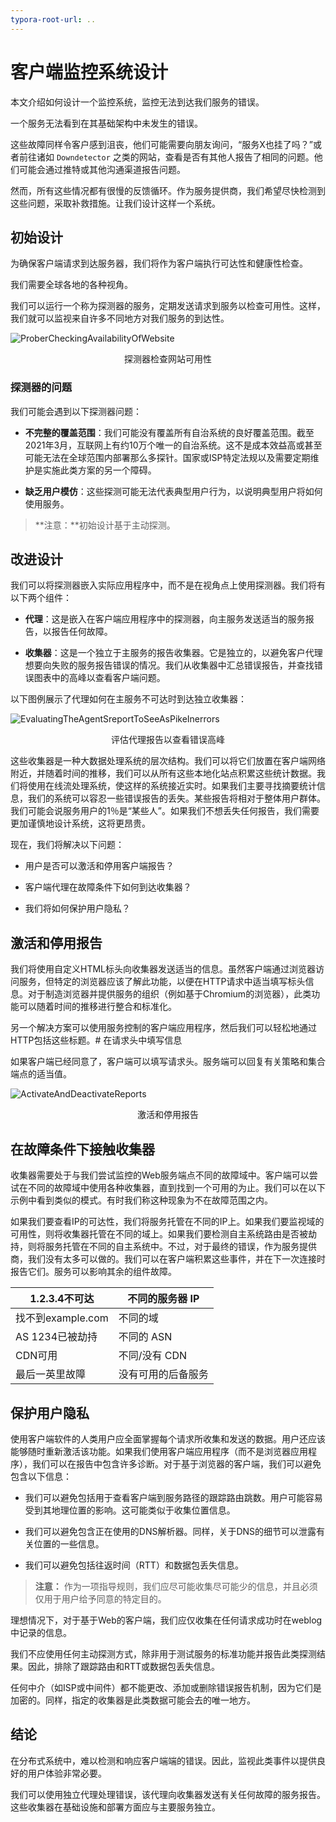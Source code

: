```yaml
---
typora-root-url: ..
---
```


# 客户端监控系统设计

本文介绍如何设计一个监控系统，监控无法到达我们服务的错误。

一个服务无法看到在其基础架构中未发生的错误。

这些故障同样令客户感到沮丧，他们可能需要向朋友询问，“服务X也挂了吗？”或者前往诸如 `Downdetector` 之类的网站，查看是否有其他人报告了相同的问题。他们可能会通过推特或其他沟通渠道报告问题。

然而，所有这些情况都有很慢的反馈循环。作为服务提供商，我们希望尽快检测到这些问题，采取补救措施。让我们设计这样一个系统。

## 初始设计

为确保客户端请求到达服务器，我们将作为客户端执行可达性和健康性检查。

我们需要全球各地的各种视角。

我们可以运行一个称为探测器的服务，定期发送请求到服务以检查可用性。这样，我们就可以监视来自许多不同地方对我们服务的到达性。

![ProberCheckingAvailabilityOfWebsite](/img/15-Monitor%20Client-side%20Errors/ProberCheckingAvailabilityOfWebsite.png)

<center>探测器检查网站可用性</center>

### 探测器的问题

我们可能会遇到以下探测器问题：

- **不完整的覆盖范围**：我们可能没有覆盖所有自治系统的良好覆盖范围。截至2021年3月，互联网上有约10万个唯一的自治系统。这不是成本效益高或甚至可能无法在全球范围内部署那么多探针。国家或ISP特定法规以及需要定期维护是实施此类方案的另一个障碍。

- **缺乏用户模仿**：这些探测可能无法代表典型用户行为，以说明典型用户将如何使用服务。

> **注意：**初始设计基于主动探测。

## 改进设计

我们可以将探测器嵌入实际应用程序中，而不是在视角点上使用探测器。我们将有以下两个组件：

- **代理**：这是嵌入在客户端应用程序中的探测器，向主服务发送适当的服务报告，以报告任何故障。

- **收集器**：这是一个独立于主服务的报告收集器。它是独立的，以避免客户代理想要向失败的服务报告错误的情况。我们从收集器中汇总错误报告，并查找错误图表中的高峰以查看客户端问题。

以下图例展示了代理如何在主服务不可达时到达独立收集器：

![EvaluatingTheAgentSreportToSeeAsPikeInerrors](/img/15-Monitor%20Client-side%20Errors/EvaluatingTheAgentSreportToSeeAsPikeInerrors.png)

<center>评估代理报告以查看错误高峰</center>

这些收集器是一种大数据处理系统的层次结构。我们可以将它们放置在客户端网络附近，并随着时间的推移，我们可以从所有这些本地化站点积累这些统计数据。我们将使用在线流处理系统，使这样的系统接近实时。如果我们主要寻找摘要统计信息，我们的系统可以容忍一些错误报告的丢失。某些报告将相对于整体用户群体。我们可能会说服务用户的1％是“某些人”。如果我们不想丢失任何报告，我们需要更加谨慎地设计系统，这将更昂贵。

现在，我们将解决以下问题：

- 用户是否可以激活和停用客户端报告？

- 客户端代理在故障条件下如何到达收集器？

- 我们将如何保护用户隐私？

## 激活和停用报告

我们将使用自定义HTML标头向收集器发送适当的信息。虽然客户端通过浏览器访问服务，但特定的浏览器应该了解此功能，以便在HTTP请求中适当填写标头信息。对于制造浏览器并提供服务的组织（例如基于Chromium的浏览器），此类功能可以随着时间的推移进行整合和标准化。

另一个解决方案可以使用服务控制的客户端应用程序，然后我们可以轻松地通过HTTP包括这些标题。# 在请求头中填写信息

如果客户端已经同意了，客户端可以填写请求头。服务端可以回复有关策略和集合端点的适当值。

![ActivateAndDeactivateReports](/img/15-Monitor%20Client-side%20Errors/ActivateAndDeactivateReports.png)

<center>激活和停用报告</center>

## 在故障条件下接触收集器

收集器需要处于与我们尝试监控的Web服务端点不同的故障域中。客户端可以尝试在不同的故障域中使用各种收集器，直到找到一个可用的为止。我们可以在以下示例中看到类似的模式。有时我们称这种现象为不在故障范围之内。

如果我们要查看IP的可达性，我们将服务托管在不同的IP上。如果我们要监视域的可用性，则将收集器托管在不同的域上。如果我们要检测自主系统路由是否被劫持，则将服务托管在不同的自主系统中。不过，对于最终的错误，作为服务提供商，我们没有太多可以做的。我们可以在客户端积累这些事件，并在下一次连接时报告它们。服务可以影响其余的组件故障。

| 1.2.3.4不可达 | 不同的服务器 IP |
| --------------------- | ---------------------------------- |
| 找不到example.com | 不同的域 |
| AS 1234已被劫持 | 不同的 ASN |
| CDN可用 | 不同/没有 CDN |
| 最后一英里故障 | 没有可用的后备服务 |

## 保护用户隐私

使用客户端软件的人类用户应全面掌握每个请求所收集和发送的数据。用户还应该能够随时重新激活该功能。如果我们使用客户端应用程序（而不是浏览器应用程序），我们可以在报告中包含许多诊断。对于基于浏览器的客户端，我们可以避免包含以下信息：

- 我们可以避免包括用于查看客户端到服务路径的跟踪路由跳数。用户可能容易受到其地理位置的影响。这可能类似于收集位置信息。

- 我们可以避免包含正在使用的DNS解析器。同样，关于DNS的细节可以泄露有关位置的一些信息。

- 我们可以避免包括往返时间（RTT）和数据包丢失信息。

> **注意：** 作为一项指导规则，我们应尽可能收集尽可能少的信息，并且必须仅用于用户给予同意的特定目的。

理想情况下，对于基于Web的客户端，我们应仅收集在任何请求成功时在weblog中记录的信息。

我们不应使用任何主动探测方式，除非用于测试服务的标准功能并报告此类探测结果。因此，排除了跟踪路由和RTT或数据包丢失信息。

任何中介（如ISP或中间件）都不能更改、添加或删除错误报告机制，因为它们是加密的。同样，指定的收集器是此类数据可能会去的唯一地方。

## 结论

在分布式系统中，难以检测和响应客户端端的错误。因此，监视此类事件以提供良好的用户体验非常必要。

我们可以使用独立代理处理错误，该代理向收集器发送有关任何故障的服务报告。这些收集器在基础设施和部署方面应与主要服务独立。